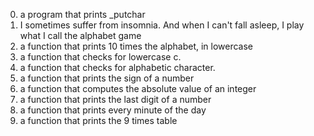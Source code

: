 0. a program that prints _putchar
1. I sometimes suffer from insomnia. And when I can't fall asleep, I play what I call the alphabet game
2. a function that prints 10 times the alphabet, in lowercase
3. a function that checks for lowercase c.
4. a function that checks for alphabetic character.
5. a function that prints the sign of a number
6. a function that computes the absolute value of an integer
7. a function that prints the last digit of a number
8. a function that prints every minute of the day
9. a function that prints the 9 times table  

